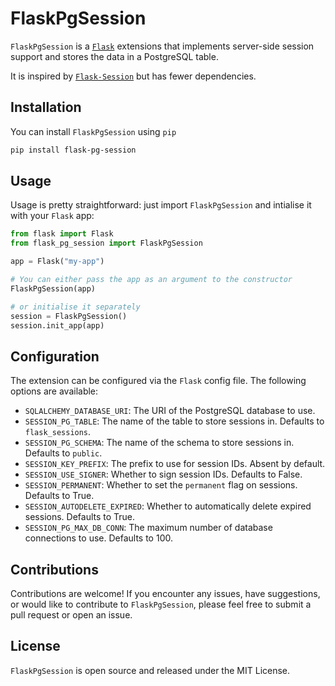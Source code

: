 # FlaskPgSession

`FlaskPgSession` is a [`Flask`](https://flask.palletsprojects.com/) extensions that implements server-side session support and stores the data in a PostgreSQL table.

It is inspired by [`Flask-Session`](https://flasksession.readthedocs.io/en/latest/)
but has fewer dependencies.

## Installation

You can install `FlaskPgSession` using `pip`

```bash
pip install flask-pg-session
```

## Usage

Usage is pretty straightforward: just import `FlaskPgSession` and intialise it with
your `Flask` app:

```python
from flask import Flask
from flask_pg_session import FlaskPgSession

app = Flask("my-app")

# You can either pass the app as an argument to the constructor
FlaskPgSession(app)

# or initialise it separately
session = FlaskPgSession()
session.init_app(app)
```

## Configuration

The extension can be configured via the `Flask` config file. The following options are
available:

- `SQLALCHEMY_DATABASE_URI`: The URI of the PostgreSQL database to use.
- `SESSION_PG_TABLE`: The name of the table to store sessions in. Defaults to `flask_sessions`.
- `SESSION_PG_SCHEMA`: The name of the schema to store sessions in. Defaults to `public`.
- `SESSION_KEY_PREFIX`: The prefix to use for session IDs. Absent by default.
- `SESSION_USE_SIGNER`: Whether to sign session IDs. Defaults to False.
- `SESSION_PERMANENT`: Whether to set the `permanent` flag on sessions. Defaults to True.
- `SESSION_AUTODELETE_EXPIRED`: Whether to automatically delete expired
sessions. Defaults to True.
- `SESSION_PG_MAX_DB_CONN`: The maximum number of database connections to use. Defaults to 100.

## Contributions

Contributions are welcome! If you encounter any issues, have suggestions, or would like to contribute to `FlaskPgSession`, please feel free to submit a pull request or open an issue.


## License

`FlaskPgSession` is open source and released under the MIT License.